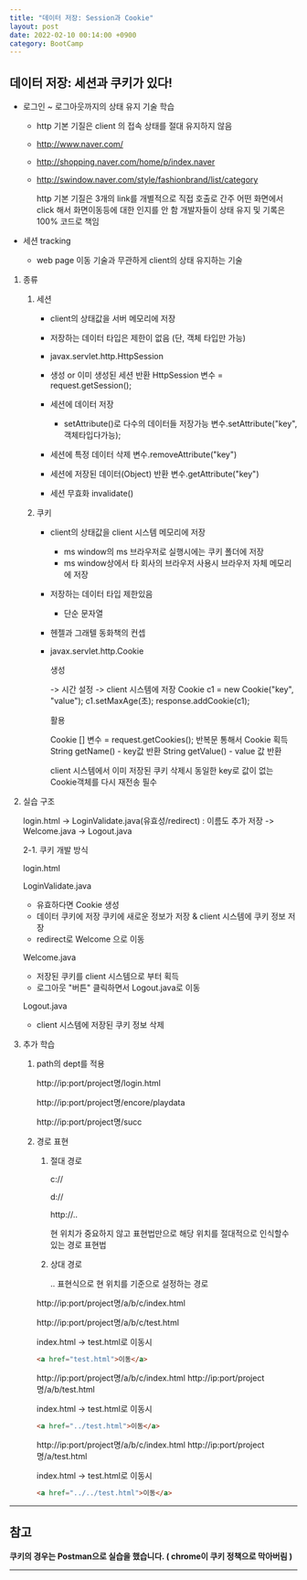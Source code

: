 ```yaml
---
title: "데이터 저장: Session과 Cookie"
layout: post
date: 2022-02-10 00:14:00 +0900
category: BootCamp
---
```


## 데이터 저장: 세션과 쿠키가 있다!

- 로그인 ~ 로그아웃까지의 상태 유지 기술 학습

  - http 기본 기질은 client 의 접속 상태를 절대 유지하지 않음
  - http://www.naver.com/
  - http://shopping.naver.com/home/p/index.naver
  - http://swindow.naver.com/style/fashionbrand/list/category

    http 기본 기질은 3개의 link를 개별적으로 직접 호출로 간주
    어떤 화면에서 click 해서 화면이동등에 대한 인지를 안 함
    개발자들이 상태 유지 및 기록은 100% 코드로 책임

- 세션 tracking
  - web page 이동 기술과 무관하게 client의 상태 유지하는 기술

1. 종류

   1. 세션

      - client의 상태값을 서버 메모리에 저장
      - 저장하는 데이터 타입은 제한이 없음
        (단, 객체 타입만 가능)
      - javax.servlet.http.HttpSession

      - 생성 or 이미 생성된 세션 반환
        HttpSession 변수 = request.getSession();
      - 세션에 데이터 저장
        - setAttribute()로 다수의 데이터들 저장가능
          변수.setAttribute("key", 객체타입다가능);
      - 세션에 특정 데이터 삭제
        변수.removeAttribute("key")
      - 세션에 저장된 데이터(Object) 반환
        변수.getAttribute("key")

      - 세션 무효화
        invalidate()

   2. 쿠키

      - client의 상태값을 client 시스템 메모리에 저장
        - ms window의 ms 브라우저로 실행시에는 쿠키 폴더에 저장
        - ms window상에서 타 회사의 브라우저 사용시 브라우저 자체 메모리에 저장
      - 저장하는 데이터 타입 제한있음

        - 단순 문자열

      - 헨젤과 그래텔 동화책의 컨셉
      - javax.servlet.http.Cookie

        생성

        -> 시간 설정 -> client 시스템에 저장
        Cookie c1 = new Cookie("key", "value");
        c1.setMaxAge(초);
        response.addCookie(c1);

        활용

        Cookie [] 변수 = request.getCookies();
        반복문 통해서 Cookie 획득
        String getName() - key값 반환
        String getValue() - value 값 반환

        client 시스템에서 이미 저장된 쿠키 삭제시
        동일한 key로 값이 없는 Cookie객체를 다시 재전송 필수

2. 실습 구조

   login.html -> LoginValidate.java(유효성/redirect) : 이름도 추가 저장 -> Welcome.java -> Logout.java

   2-1. 쿠키 개발 방식

   login.html

   LoginValidate.java

   - 유효하다면 Cookie 생성
   - 데이터 쿠키에 저장
     쿠키에 새로운 정보가 저장 & client 시스템에 쿠키 정보 저장
   - redirect로 Welcome 으로 이동

   Welcome.java

   - 저장된 쿠키를 client 시스템으로 부터 획득
   - 로그아웃 "버튼" 클릭하면서 Logout.java로 이동

   Logout.java

   - client 시스템에 저장된 쿠키 정보 삭제

3. 추가 학습

   1. path의 dept를 적용

      http://ip:port/project명/login.html

      http://ip:port/project명/encore/playdata

      http://ip:port/project명/succ

   2. 경로 표현

      1. 절대 경로

         c://

         d://

         http://..

         현 위치가 중요하지 않고 표현법만으로 해당 위치를 절대적으로 인식할수 있는 경로 표현법

      2. 상대 경로

         .. 표현식으로 현 위치를 기준으로 설정하는 경로

      http://ip:port/project명/a/b/c/index.html

      http://ip:port/project명/a/b/c/test.html

      index.html -> test.html로 이동시

      ```html
      <a href="test.html">이동</a>
      ```

      http://ip:port/project명/a/b/c/index.html
      http://ip:port/project명/a/b/test.html

      index.html -> test.html로 이동시

      ```html
      <a href="../test.html">이동</a>
      ```

      http://ip:port/project명/a/b/c/index.html
      http://ip:port/project명/a/test.html

      index.html -> test.html로 이동시

      ```html
      <a href="../../test.html">이동</a>
      ```

---

## 참고

**쿠키의 경우는 Postman으로 실습을 했습니다. ( chrome이 쿠키 정책으로 막아버림 )**

---
